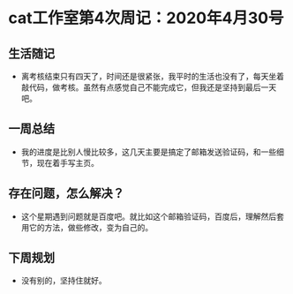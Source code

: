 # cat工作室第4次周记：2020年4月30号
## 生活随记
- 离考核结束只有四天了，时间还是很紧张，我平时的生活也没有了，每天坐着敲代码，做考核。虽然有点感觉自己不能完成它，但我还是坚持到最后一天吧。
## 一周总结
- 我的进度是比别人慢比较多，这几天主要是搞定了邮箱发送验证码，和一些细节，现在着手写主页。
## 存在问题，怎么解决？
- 这个星期遇到问题就是百度吧。就比如这个邮箱验证码，百度后，理解然后套用它的方法，做些修改，变为自己的。
## 下周规划
- 没有别的，坚持住就好。